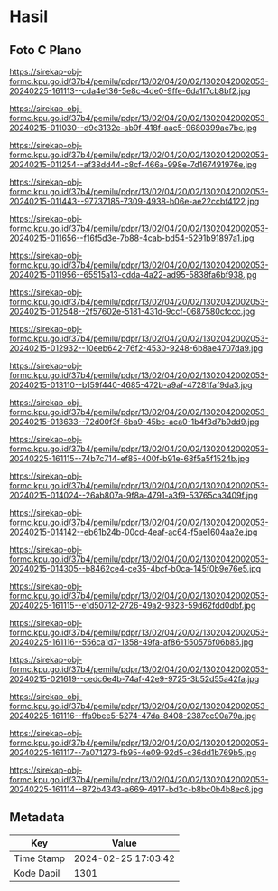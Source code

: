 # Hasil

## Foto C Plano

https://sirekap-obj-formc.kpu.go.id/37b4/pemilu/pdpr/13/02/04/20/02/1302042002053-20240225-161113--cda4e136-5e8c-4de0-9ffe-6da1f7cb8bf2.jpg

https://sirekap-obj-formc.kpu.go.id/37b4/pemilu/pdpr/13/02/04/20/02/1302042002053-20240215-011030--d9c3132e-ab9f-418f-aac5-9680399ae7be.jpg

https://sirekap-obj-formc.kpu.go.id/37b4/pemilu/pdpr/13/02/04/20/02/1302042002053-20240215-011254--af38dd44-c8cf-466a-998e-7d167491976e.jpg

https://sirekap-obj-formc.kpu.go.id/37b4/pemilu/pdpr/13/02/04/20/02/1302042002053-20240215-011443--97737185-7309-4938-b06e-ae22ccbf4122.jpg

https://sirekap-obj-formc.kpu.go.id/37b4/pemilu/pdpr/13/02/04/20/02/1302042002053-20240215-011656--f16f5d3e-7b88-4cab-bd54-5291b91897a1.jpg

https://sirekap-obj-formc.kpu.go.id/37b4/pemilu/pdpr/13/02/04/20/02/1302042002053-20240215-011956--65515a13-cdda-4a22-ad95-5838fa6bf938.jpg

https://sirekap-obj-formc.kpu.go.id/37b4/pemilu/pdpr/13/02/04/20/02/1302042002053-20240215-012548--2f57602e-5181-431d-9ccf-0687580cfccc.jpg

https://sirekap-obj-formc.kpu.go.id/37b4/pemilu/pdpr/13/02/04/20/02/1302042002053-20240215-012932--10eeb642-76f2-4530-9248-6b8ae4707da9.jpg

https://sirekap-obj-formc.kpu.go.id/37b4/pemilu/pdpr/13/02/04/20/02/1302042002053-20240215-013110--b159f440-4685-472b-a9af-47281faf9da3.jpg

https://sirekap-obj-formc.kpu.go.id/37b4/pemilu/pdpr/13/02/04/20/02/1302042002053-20240215-013633--72d00f3f-6ba9-45bc-aca0-1b4f3d7b9dd9.jpg

https://sirekap-obj-formc.kpu.go.id/37b4/pemilu/pdpr/13/02/04/20/02/1302042002053-20240225-161115--74b7c714-ef85-400f-b91e-68f5a5f1524b.jpg

https://sirekap-obj-formc.kpu.go.id/37b4/pemilu/pdpr/13/02/04/20/02/1302042002053-20240215-014024--26ab807a-9f8a-4791-a3f9-53765ca3409f.jpg

https://sirekap-obj-formc.kpu.go.id/37b4/pemilu/pdpr/13/02/04/20/02/1302042002053-20240215-014142--eb61b24b-00cd-4eaf-ac64-f5ae1604aa2e.jpg

https://sirekap-obj-formc.kpu.go.id/37b4/pemilu/pdpr/13/02/04/20/02/1302042002053-20240215-014305--b8462ce4-ce35-4bcf-b0ca-145f0b9e76e5.jpg

https://sirekap-obj-formc.kpu.go.id/37b4/pemilu/pdpr/13/02/04/20/02/1302042002053-20240225-161115--e1d50712-2726-49a2-9323-59d62fdd0dbf.jpg

https://sirekap-obj-formc.kpu.go.id/37b4/pemilu/pdpr/13/02/04/20/02/1302042002053-20240225-161116--556ca1d7-1358-49fa-af86-550576f06b85.jpg

https://sirekap-obj-formc.kpu.go.id/37b4/pemilu/pdpr/13/02/04/20/02/1302042002053-20240215-021619--cedc6e4b-74af-42e9-9725-3b52d55a42fa.jpg

https://sirekap-obj-formc.kpu.go.id/37b4/pemilu/pdpr/13/02/04/20/02/1302042002053-20240225-161116--ffa9bee5-5274-47da-8408-2387cc90a79a.jpg

https://sirekap-obj-formc.kpu.go.id/37b4/pemilu/pdpr/13/02/04/20/02/1302042002053-20240225-161117--7a071273-fb95-4e09-92d5-c36dd1b769b5.jpg

https://sirekap-obj-formc.kpu.go.id/37b4/pemilu/pdpr/13/02/04/20/02/1302042002053-20240225-161114--872b4343-a669-4917-bd3c-b8bc0b4b8ec6.jpg


## Metadata

| Key        | Value               |
| ---------- | ------------------- |
| Time Stamp | 2024-02-25 17:03:42 |
| Kode Dapil | 1301                |



